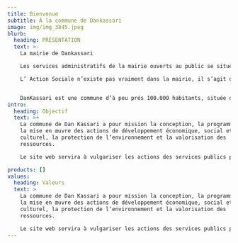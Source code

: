 ```yaml
---
title: Bienvenue
subtitle: À la commune de Dankassari
image: img/img_3845.jpeg
blurb:
  heading: PRÉSENTATION
  text: >-
    La mairie de Dankassari

    Les services administratifs de la mairie ouverts au public se situent sur la RN1 de la ville. Ils sont composés de : l’état-civil, qui s’occupe également de l’accueil et du secrétariat des élus, le service du personnel et des élections (élections Chefs de Village seulement), le service scolaire, le service technique et des marchés publics, qui s’occupe également de la réservation des salles communales, le service comptabilité.

    L’ Action Sociale n’existe pas vraiment dans la mairie, il s’agit d’aides allouées aux nécessiteux occasionnellement. Les agents techniques des eaux et forêts et du service technique sont regroupés au niveau des ateliers municipaux ainsi que la gendarmerie. Pour les organisations culturelles et sportives, il y a 3 jours d’activités culturelles et sportives financés par l’OIM . La mairie s’active aussi dans l’aide scolaire par l’acheminement gratuit des fournitures scolaires et administratives à Dankassari.


    DanKassari est une commune d’à peu prés 100.000 habitants, située dans le département de Dongodoutchi dans la région du Dosso. Dankassari est composée de 59 villages et tribus . Elle constitue un territoire fortement rural et plutôt enclavé, ne bénéficiant d’aucun axe de communication structurant à l’échelle régionale et éloigné des grands axes régionales. La ville de Doutchi située à 1 heure environ de Dankassari, reste un des pôles majeurs d’attractivité résidentielle et économique. Le niveau de scolarisation est moyen et le taux de chômage très élevé.
intro:
  heading: Objectif
  text: >+
    La commune de Dan Kassari a pour mission la conception, la programmation et
    la mise en œuvre des actions de développement économique, social et
    culturel, la protection de l’environnement et la valorisation des
    ressources.

    Le site web servira à vulgariser les actions des services publics pour unr gestion dans la transparence totale. Il permettra en outre de présenter la Commune à la face du monde, trouver et nouer des partenariats avec d’autres communes ( nationales et internationales), ONG et associations d’où le ciblage en mode B2C pour élargir le champ d’action et s’identifier à tous.

products: []
values:
  heading: Valeurs
  text: >
    La commune de Dan Kassari a pour mission la conception, la programmation et
    la mise en œuvre des actions de développement économique, social et
    culturel, la protection de l’environnement et la valorisation des
    ressources.

    Le site web servira à vulgariser les actions des services publics pour unr gestion dans la transparence totale. Il permettra en outre de présenter la Commune à la face du monde, trouver et nouer des partenariats avec d’autres communes ( nationales et internationales), ONG et associations d’où le ciblage en mode B2C pour élargir le champ d’action et s’identifier à tous.
---
```

